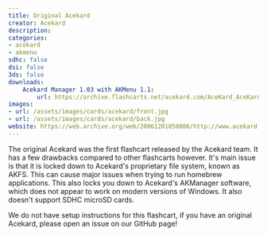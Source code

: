 ```yaml
---
title: Original Acekard
creator: Acekard
description:
categories:
- acekard
- akmenu
sdhc: false
dsi: false
3ds: false
downloads:
    Acekard Manager 1.03 with AKMenu 1.1:
        url: https://archive.flashcarts.net/acekard.com/AceKard_AceKard+/AKManager103_AKMenu110_MS_ENG.zip
images:
- url: /assets/images/cards/acekard/front.jpg
- url: /assets/images/cards/acekard/back.jpg
website: https://web.archive.org/web/20061201050806/http://www.acekard.com/
---
```


The original Acekard was the first flashcart released by the Acekard team. It has a few drawbacks compared to other flashcarts however.
It's main issue is that it is locked down to Acekard's proprietary file system, known as AKFS. This can cause major issues when trying to run homebrew applications. This also locks you down to Acekard's AKManager software, which does not appear to work on modern versions of Windows. It also doesn't support SDHC microSD cards.

We do not have setup instructions for this flashcart, if you have an original Acekard, please open an issue on our GitHub page!